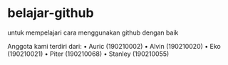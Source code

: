 # belajar-github
untuk mempelajari cara menggunakan github dengan baik

Anggota kami terdiri dari:
• Auric (190210002)
• Alvin (190210020)
• Eko (190210021)
• Piter (190210068)
• Stanley (190210055)
